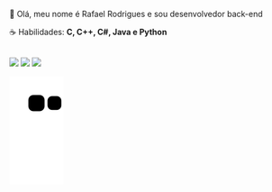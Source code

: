 <div class="info" align="center">
  <p align="left"> 
  🖖 Olá, meu nome é Rafael Rodrigues e sou desenvolvedor back-end
  </p>
  <p align="left">
  ☕ Habilidades: <strong>C, C++, C#, Java e Python</strong>
  </p>
</div>

<div class="social" style="display: inline_block"><br>   
  <a href="https://www.linkedin.com/in/rafael-rodrigues-monteiro/" target="_blank"><img src="https://img.shields.io/badge/-LinkedIn-%230077B5?style=for-the-badge&logo=linkedin&logoColor=white" target="_blank"></a> 
  <a href="https://www.instagram.com/rafael.rm/" target="_blank"><img src="https://img.shields.io/badge/-Instagram-%23E4405F?style=for-the-badge&logo=instagram&logoColor=white" target="_blank"></a>
  <a href = "mailto:rafael.rmo@outlook.com"><img src="https://img.shields.io/badge/Outlook-0078D4?style=for-the-badge&logo=microsoft-outlook&logoColor=white" target="_blank"></a>     
</div>

![Snake animation](https://github.com/rafael-rm/rafael-rm/blob/output/github-contribution-grid-snake.svg)
